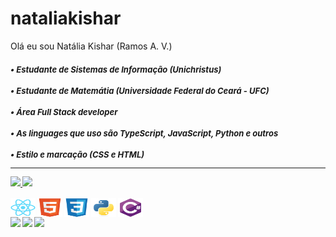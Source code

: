 # nataliakishar
Olá eu sou Natália Kishar (Ramos A. V.)
<h5><font size="2">• Estudante de Sistemas de Informação (Unichristus)<br>
<h5><font size="2">• Estudante de Matemátia (Universidade Federal do Ceará - UFC)<br>
<h5><font size="2">• Área Full Stack developer<br>
<h5><font size="2">• As linguages que uso são TypeScript, JavaScript, Python e outros<br>
<h5><font size="2">• Estilo e marcação (CSS e HTML) <br>
<hr />
<a href="https://github.com/anuraghazra/github-readme-stats">
  <img height="156" src="https://github-readme-stats.vercel.app/api?username=nataliakishar&theme=radical&show_icons=true&hide=issues" style="max-width: 10%;" />
</a>
<a href="https://github.com/anuraghazra/convoychat">
  <img height="156" src="https://github-readme-stats.vercel.app/api/top-langs/?username=&langs_count=8&theme=radical&layout=compact&card_width=240" style="max-width: 100%;" />
</a>
<div style="display: inline_block"><br>
<img align="center" alt="kishar-React" height="30" width="40" src="https://raw.githubusercontent.com/devicons/devicon/master/icons/react/react-original.svg">
<img align="center" alt="kishar-HTML" height="30" width="40" src="https://raw.githubusercontent.com/devicons/devicon/master/icons/html5/html5-original.svg">
<img align="center" alt="kishar-CSS" height="30" width="40" src="https://raw.githubusercontent.com/devicons/devicon/master/icons/css3/css3-original.svg">
<img align="center" alt="kishar-Python" height="30" width="40" src="https://raw.githubusercontent.com/devicons/devicon/master/icons/python/python-original.svg">
<img align="center" alt="kishar-Csharp" height="30" width="40" src="https://raw.githubusercontent.com/devicons/devicon/master/icons/csharp/csharp-original.svg">
<div> 
  <a href="https://www.youtube.com/channel/UCwvkyv8QI-ocrnZ4Z6Te8Hg" target="_blank"><img src="https://img.shields.io/badge/YouTube-FF0000?style=for-the-badge&logo=youtube&logoColor=white" target="_blank"></a>
  <a href="http://lattes.cnpq.br/7258973510195914"_blank"><img height="35em"src="http://www.portalfea.fea.usp.br/sites/default/files/u6211/icon-curriculo-lattes.png" target="_blank"></a>
  <a href="https://wa.me/qr/XMTADL4TNCYJF1"_blank"><img height="25em"  src="https://img.shields.io/badge/WhatsApp-25D366?style=for-the-badge&logo=whatsapp&logoColor=white" target="_blank"></a>
  <a href="<a href=" "_blank"></a>
